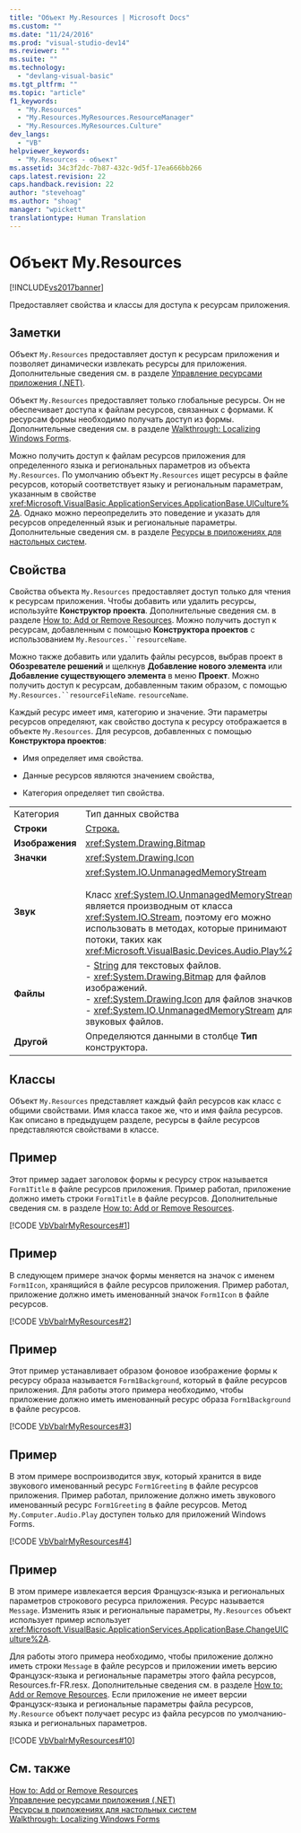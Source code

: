 ```yaml
---
title: "Объект My.Resources | Microsoft Docs"
ms.custom: ""
ms.date: "11/24/2016"
ms.prod: "visual-studio-dev14"
ms.reviewer: ""
ms.suite: ""
ms.technology: 
  - "devlang-visual-basic"
ms.tgt_pltfrm: ""
ms.topic: "article"
f1_keywords: 
  - "My.Resources"
  - "My.Resources.MyResources.ResourceManager"
  - "My.Resources.MyResources.Culture"
dev_langs: 
  - "VB"
helpviewer_keywords: 
  - "My.Resources - объект"
ms.assetid: 34c3f2dc-7b87-432c-9d5f-17ea666bb266
caps.latest.revision: 22
caps.handback.revision: 22
author: "stevehoag"
ms.author: "shoag"
manager: "wpickett"
translationtype: Human Translation
---
```

# Объект My.Resources
[!INCLUDE[vs2017banner](../../../csharp/includes/vs2017banner.md)]

Предоставляет свойства и классы для доступа к ресурсам приложения.  
  
## Заметки  
 Объект `My.Resources` предоставляет доступ к ресурсам приложения и позволяет динамически извлекать ресурсы для приложения.  Дополнительные сведения см. в разделе [Управление ресурсами приложения \(.NET\)](/visual-studio/ide/managing-application-resources-dotnet).  
  
 Объект `My.Resources` предоставляет только глобальные ресурсы.  Он не обеспечивает доступа к файлам ресурсов, связанных с формами.  К ресурсам формы необходимо получать доступ из формы.  Дополнительные сведения см. в разделе [Walkthrough: Localizing Windows Forms](http://msdn.microsoft.com/ru-ru/9a96220d-a19b-4de0-9f48-01e5d82679e5).  
  
 Можно получить доступ к файлам ресурсов приложения для определенного языка и региональных параметров из объекта `My.Resources`.  По умолчанию объект `My.Resources` ищет ресурсы в файле ресурсов, который соответствует языку и региональным параметрам, указанным в свойстве <xref:Microsoft.VisualBasic.ApplicationServices.ApplicationBase.UICulture%2A>.  Однако можно переопределить это поведение и указать для ресурсов определенный язык и региональные параметры.  Дополнительные сведения см. в разделе [Ресурсы в приложениях для настольных систем](../Topic/Resources%20in%20Desktop%20Apps.md).  
  
## Свойства  
 Свойства объекта `My.Resources` предоставляет доступ только для чтения к ресурсам приложения.  Чтобы добавить или удалить ресурсы, используйте **Конструктор проекта**.  Дополнительные сведения см. в разделе [How to: Add or Remove Resources](http://msdn.microsoft.com/ru-ru/7b77bc06-3952-4799-b029-def3f8f7f88d).  Можно получить доступ к ресурсам, добавленным с помощью **Конструктора проектов** с использованием `My.Resources.``resourceName`.  
  
 Можно также добавить или удалить файлы ресурсов, выбрав проект в **Обозревателе решений** и щелкнув **Добавление нового элемента** или  **Добавление существующего элемента**  в меню **Проект**.  Можно получить доступ к ресурсам, добавленным таким образом, с помощью `My.Resources.``resourceFileName`. `resourceName`.  
  
 Каждый ресурс имеет имя, категорию и значение. Эти параметры ресурсов определяют, как свойство доступа к ресурсу отображается в объекте `My.Resources`.  Для ресурсов, добавленных с помощью **Конструктора проектов**:  
  
-   Имя определяет имя свойства.  
  
-   Данные ресурсов являются значением свойства,  
  
-   Категория определяет тип свойства.  
  
|||  
|-|-|  
|Категория|Тип данных свойства|  
|**Строки**|[Строка.](../../../visual-basic/language-reference/data-types/string-data-type.md)|  
|**Изображения**|<xref:System.Drawing.Bitmap>|  
|**Значки**|<xref:System.Drawing.Icon>|  
|**Звук**|<xref:System.IO.UnmanagedMemoryStream><br /><br /> Класс <xref:System.IO.UnmanagedMemoryStream> является производным от класса <xref:System.IO.Stream>, поэтому его можно использовать в методах, которые принимают потоки, таких как <xref:Microsoft.VisualBasic.Devices.Audio.Play%2A>.|  
|**Файлы**|-   [String](../../../visual-basic/language-reference/data-types/string-data-type.md) для текстовых файлов.<br />-   <xref:System.Drawing.Bitmap> для файлов изображений.<br />-   <xref:System.Drawing.Icon> для файлов значков.<br />-   <xref:System.IO.UnmanagedMemoryStream> для звуковых файлов.|  
|**Другой**|Определяются данными в столбце **Тип** конструктора.|  
  
## Классы  
 Объект `My.Resources` представляет каждый файл ресурсов как класс с общими свойствами.  Имя класса такое же, что и имя файла ресурсов.  Как описано в предыдущем разделе, ресурсы в файле ресурсов представляются свойствами в классе.  
  
## Пример  
 Этот пример задает заголовок формы к ресурсу строк называется `Form1Title` в файле ресурсов приложения.  Пример работал, приложение должно иметь строки `Form1Title` в файле ресурсов.  Дополнительные сведения см. в разделе [How to: Add or Remove Resources](http://msdn.microsoft.com/ru-ru/7b77bc06-3952-4799-b029-def3f8f7f88d).  
  
 [!CODE [VbVbalrMyResources#1](../CodeSnippet/VS_Snippets_VBCSharp/VbVbalrMyResources#1)]  
  
## Пример  
 В следующем примере значок формы меняется на значок с именем `Form1Icon`, хранящийся в файле ресурсов приложения.  Пример работал, приложение должно иметь именованный значок `Form1Icon` в файле ресурсов.  
  
 [!CODE [VbVbalrMyResources#2](../CodeSnippet/VS_Snippets_VBCSharp/VbVbalrMyResources#2)]  
  
## Пример  
 Этот пример устанавливает образом фоновое изображение формы к ресурсу образа называется `Form1Background`, который в файле ресурсов приложения.  Для работы этого примера необходимо, чтобы приложение должно иметь именованный ресурс образа `Form1Background` в файле ресурсов.  
  
 [!CODE [VbVbalrMyResources#3](../CodeSnippet/VS_Snippets_VBCSharp/VbVbalrMyResources#3)]  
  
## Пример  
 В этом примере воспроизводится звук, который хранится в виде звукового именованный ресурс `Form1Greeting` в файле ресурсов приложения.  Пример работал, приложение должно иметь звукового именованный ресурс `Form1Greeting` в файле ресурсов.  Метод `My.Computer.Audio.Play` доступен только для приложений Windows Forms.  
  
 [!CODE [VbVbalrMyResources#4](../CodeSnippet/VS_Snippets_VBCSharp/VbVbalrMyResources#4)]  
  
## Пример  
 В этом примере извлекается версия Французск\-языка и региональных параметров строкового ресурса приложения.  Ресурс называется `Message`.  Изменить язык и региональные параметры, `My.Resources` объект использует пример использует  <xref:Microsoft.VisualBasic.ApplicationServices.ApplicationBase.ChangeUICulture%2A>.  
  
 Для работы этого примера необходимо, чтобы приложение должно иметь строки `Message` в файле ресурсов и приложении иметь версию Французск\-языка и региональные параметры этого файла ресурсов, Resources.fr\-FR.resx.  Дополнительные сведения см. в разделе [How to: Add or Remove Resources](http://msdn.microsoft.com/ru-ru/7b77bc06-3952-4799-b029-def3f8f7f88d).  Если приложение не имеет версии Французск\-языка и региональные параметры файла ресурсов, `My.Resource` объект получает ресурс из файла ресурсов по умолчанию\-языка и региональных параметров.  
  
 [!CODE [VbVbalrMyResources#10](../CodeSnippet/VS_Snippets_VBCSharp/VbVbalrMyResources#10)]  
  
## См. также  
 [How to: Add or Remove Resources](http://msdn.microsoft.com/ru-ru/7b77bc06-3952-4799-b029-def3f8f7f88d)   
 [Управление ресурсами приложения \(.NET\)](/visual-studio/ide/managing-application-resources-dotnet)   
 [Ресурсы в приложениях для настольных систем](../Topic/Resources%20in%20Desktop%20Apps.md)   
 [Walkthrough: Localizing Windows Forms](http://msdn.microsoft.com/ru-ru/9a96220d-a19b-4de0-9f48-01e5d82679e5)